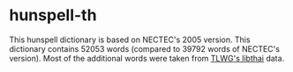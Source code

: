 # hunspell-th
This hunspell dictionary is based on NECTEC's 2005 version.
This dictionary contains 52053 words (compared to 39792 words of NECTEC's version).
Most of the additional words were taken from [TLWG's libthai](https://github.com/tlwg/libthai) data.
